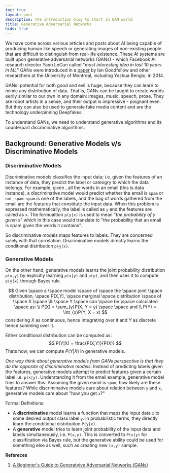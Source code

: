 ```yaml
---
toc: true
layout: post
description: The introduction blog to start in GAN world
title: Generative Adversarial Networks
hide: true
---
```

We have come across various articles and posts about AI being capable of producing human like speech or generating images of non-existing people that are difficult to distinguish from real-life existence. These AI systems are built upon generative adversarial networks (GANs) - which Facebook AI research director Yann LeCun called "*most interesting idea in last 10 years in ML*" GANs were introduced in a [paper](!https://arxiv.org/abs/1406.2661) by Ian Goodfellow and other researchers at the University of Montreal, including Yoshua Bengio, in 2014.

GANs' potential for both good and evil is huge, because they can learn to mimic any distribution of data. That is, GANs can be taught to create worlds eerily similar to our own in any domain: images, music, speech, prose. They are robot artists in a sense, and their output is impressive - poignant even. But they can also be used to generate fake media content and are the technology underpinning Deepfakes.

To understand GANs, we need to understand generative algorithms and its counterpart discriminative algorithms.

## Background: Generative Models v/s Discriminative Models

### Discriminative Models
Discriminative models classifies the input data; i.e. given the features of an instance of data, they predict the label or cateogry to which the data belongs. For example, given , all the words in an email (this is data instance), a discriminative model would predict whether the email is `spam` or `not_spam`. `spam` is one of the labels, and the bag of words gathered from the email are the features that constitute the input data. When this problem is expressed mathematically, the label is called as `y` and the features are called as `x`. The formualtion `p(y|x)` is used to mean "*the probability of y given x*" which in this case would translate to "the probability that an email is spam given the words it contains".

So discriminative models maps features to labels. They are concerned solely with that correlation. Discriminative models directly learns the conditional distribution `p(y|x)`.

### Generative Models
On the other hand, generative models learns the joint probability distribution `p(x,y)` by explicitly learning `p(x|y)` and `p(y)`, and then uses it to compute `p(y|x)` through 
Bayes rule.

$$
Given \space a \space model \space of \space the \space joint \space distribution, \space P(X,Y), \space marginal \space distribution \space of \space X \space \& \space Y \space can \space be \space calculated \space as: \\
P(X) = \sum_{y}P(X, Y = y) \space \space and \\
P(Y) = \int_{x}P(Y, X = x)
$$
considering $X$ as continuous, hence integrating over it and $Y$ as discrete hence summing over it.

Either conditional distribution can be computed as:
$$
P(Y|X) = \frac{P(X,Y)}{P(X)}
$$
Thats how, we can compute $P(Y|X)$ in generative models.


<span class = "highlight">*One way think about generative models from GANs perspective is that they do the opposite of discriminative models.*</span> Instead of predicting labels given the features, generative models attempt to predict features given a certain label i.e. `p(x|y)`. Understanding it from the email example, generative model tries to answer this: Assuming the given eamil is `spam`, how likely are these features? While discriminative models care about relation between `y` and `x`, generative models care about <span class = "highlight">"how you get `x`?"</span>

Formal Definitions:

* A **discriminative** model learns a function that maps the input data `x` to some desired output class label `y`. In probabilistic terms, they directly learn the conditional distribution `P(y|x)`.
* A **generative** model tries to learn joint probability of the input data and labels simultaneously, i.e. `P(x,y)`. This is converted to `P(x|y)` for classification via Bayes rule, but the generative ability could be used for something else as well, such as creating new `(x,y)` sample.


**Refereces**
1. [A Beginner's Guide to Generatvive Adversarial Networks (GANs)](!https://wiki.pathmind.com/generative-adversarial-network-gan)



